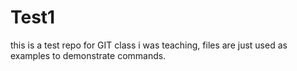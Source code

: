 # Test1
this is a test repo for GIT class i was teaching, files are just used as examples to demonstrate commands.
